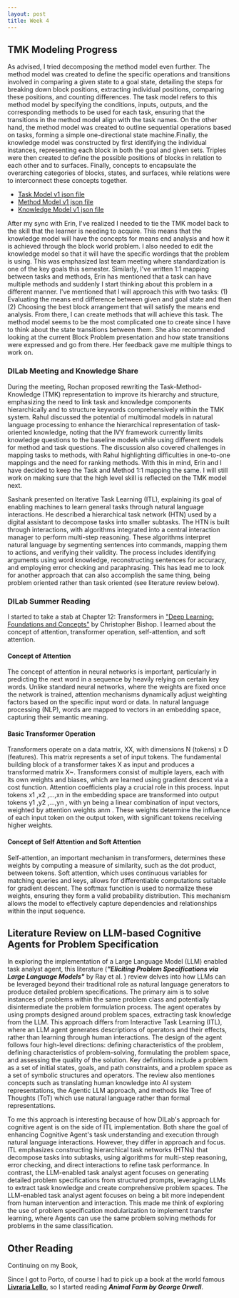 ```yaml
---
layout: post
title: Week 4
---
```

## TMK Modeling Progress
As advised, I tried decomposing the method model even further. 
The method model was created to define the specific operations and transitions involved in comparing a given state to a goal state, detailing the steps for breaking down block positions, extracting individual positions, comparing these positions, and counting differences. The task model refers to this method model by specifying the conditions, inputs, outputs, and the corresponding methods to be used for each task, ensuring that the transitions in the method model align with the task names. On the other hand, the method model was created to outline sequential operations based on tasks, forming a simple one-directional state machine.Finally, the knowledge model was constructed by first identifying the individual instances, representing each block in both the goal and given sets. Triples were then created to define the possible positions of blocks in relation to each other and to surfaces. Finally, concepts to encapsulate the overarching categories of blocks, states, and surfaces, while relations were to interconnect these concepts together.
* [Task Model v1 json file](files/Task_Model_BlockWorld2_v1.json)
* [Method Model v1 json file](files/Method_Model_BlockWorld2_v1.json)
* [Knowledge Model v1 json file](files/Knowledge_Model_BlockWorld2_v1.json)

<!-- Sync with Erin Notes -->
After my sync with Erin, I've realized I needed to tie the TMK model back to the skill that the learner is needing to acquire. This means that the knowledge model will have the concepts for means end analysis and how it is achieved through the block world problem. I also needed to edit the knowledge model so that it will have the specific wordings that the problem is using. This was emphasized last team meeting where standardization is one of the key goals this semester. Similarly, I've written 1:1 mapping between tasks and methods, Erin has mentioned that a task can have multiple methods and suddenly I start thinking about this problem in a different manner. I've mentioned that I will approach this with two tasks: (1) Evaluating the means end difference between given and goal state and then (2) Choosing the best block arrangement that will satisfy the means end analysis. From there, I can create methods that will achieve this task. The method model seems to be the most complicated one to create since I have to think about the state transitions between them. She also recommended looking at the current Block Problem presentation and how state transitions were expressed and go from there. Her feedback gave me multiple things to work on. 

<!-- Sync with DILAB IVY Group Notes -->
### DILab Meeting and Knowledge Share
During the meeting, Rochan proposed rewriting the Task-Method-Knowledge (TMK) representation to improve its hierarchy and structure, emphasizing the need to link task and knowledge components hierarchically and to structure keywords comprehensively within the TMK system. Rahul discussed the potential of multimodal models in natural language processing to enhance the hierarchical representation of task-oriented knowledge, noting that the IVY framework currently limits knowledge questions to the baseline models while using different models for method and task questions. The discussion also covered challenges in mapping tasks to methods, with Rahul highlighting difficulties in one-to-one mappings and the need for ranking methods. With this in mind, Erin and I have decided to keep the Task and Method 1:1 mapping the same. I will still work on making sure that the high level skill is reflected on the TMK model next.

Sashank presented on Iterative Task Learning (ITL), explaining its goal of enabling machines to learn general tasks through natural language interactions. He described a hierarchical task network (HTN) used by a digital assistant to decompose tasks into smaller subtasks. The HTN is built through interactions, with algorithms integrated into a central interaction manager to perform multi-step reasoning. These algorithms interpret natural language by segmenting sentences into commands, mapping them to actions, and verifying their validity. The process includes identifying arguments using word knowledge, reconstructing sentences for accuracy, and employing error checking and paraphrasing. This has lead me to look for another approach that can also accomplish the same thing, being problem oriented rather than task oriented (see literature review below). 

### DILab Summer Reading
I started to take a stab at Chapter 12: Transformers in ["Deep Learning: Foundations and Concepts"](https://www.bishopbook.com) by Christopher Bishop. I learned about the concept of attention, transformer operation, self-attention, and soft attention. 
#### Concept of Attention
The concept of attention in neural networks is important, particularly in predicting the next word in a sequence by heavily relying on certain key words. Unlike standard neural networks, where the weights are fixed once the network is trained, attention mechanisms dynamically adjust weighting factors based on the specific input word or data. In natural language processing (NLP), words are mapped to vectors in an embedding space, capturing their semantic meaning. 
#### Basic Transformer Operation
Transformers operate on a data matrix, XX, with dimensions N (tokens) x D (features). This matrix represents a set of input tokens. The fundamental building block of a transformer takes X as input and produces a transformed matrix X~. Transformers consist of multiple layers, each with its own weights and biases, which are learned using gradient descent via a cost function. Attention coefficients play a crucial role in this process. Input tokens x1 ,x2 ,…,xn  in the embedding space are transformed into output tokens y1 ,y2 ,…,yn , with yn  being a linear combination of input vectors, weighted by attention weights anm . These weights determine the influence of each input token on the output token, with significant tokens receiving higher weights.
#### Concept of Self Attention and Soft Attention
Self-attention, an important mechanism in transformers, determines these weights by computing a measure of similarity, such as the dot product, between tokens. Soft attention, which uses continuous variables for matching queries and keys, allows for differentiable computations suitable for gradient descent. The softmax function is used to normalize these weights, ensuring they form a valid probability distribution. This mechanism allows the model to effectively capture dependencies and relationships within the input sequence.

## Literature Review on LLM-based Cognitive Agents for Problem Specification
In exploring the implementation of a Large Language Model (LLM) enabled task analyst agent, this literature (***"Eliciting Problem Specifications via Large Language Models"*** by Ray et al. ) review delves into how LLMs can be leveraged beyond their traditional role as natural language generators to produce detailed problem specifications. The primary aim is to solve instances of problems within the same problem class and potentially disintermediate the problem formulation process. The agent operates by using prompts designed around problem spaces, extracting task knowledge from the LLM. This approach differs from Interactive Task Learning (ITL), where an LLM agent generates descriptions of operators and their effects, rather than learning through human interactions. The design of the agent follows four high-level directions: defining characteristics of the problem, defining characteristics of problem-solving, formulating the problem space, and assessing the quality of the solution. Key definitions include a problem as a set of initial states, goals, and path constraints, and a problem space as a set of symbolic structures and operators. The review also mentiones concepts such as translating human knowledge into AI system representations, the Agentic LLM approach, and methods like Tree of Thoughts (ToT) which use natural language rather than formal representations.

To me this approach is interesting because of how DILab's approach for cognitive agent is on the side of ITL implementation. Both share the goal of enhancing Cognitive Agent's task understanding and execution through natural language interactions. However, they differ in approach and focus. ITL emphasizes constructing hierarchical task networks (HTNs) that decompose tasks into subtasks, using algorithms for multi-step reasoning, error checking, and direct interactions to refine task performance. In contrast, the LLM-enabled task analyst agent focuses on generating detailed problem specifications from structured prompts, leveraging LLMs to extract task knowledge and create comprehensive problem spaces. The LLM-enabled task analyst agent focuses on being a bit more independent from human intervention and interaction. This made me think of exploring the use of problem specification modularization to implement transfer learning, where Agents can use the same problem solving methods for problems in the same classification. 

## Other Reading
Continuing on my Book,

Since I got to Porto, of course I had to pick up a book at the world famous [**Livraria Lello**](https://www.livrarialello.pt), so I started reading ***Animal Farm by George Orwell***. 

